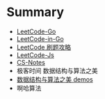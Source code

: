 # Summary

- [LeetCode-Go](https://github.com/halfrost/LeetCode-Go)
- [LeetCode-in-Go](https://github.com/aQuaYi/LeetCode-in-Go)
- [LeetCode 刷题攻略](https://github.com/youngyangyang04/leetcode-master)
- [LeetCode-Js](https://github.com/azl397985856/leetcode)
- [CS-Notes](https://github.com/CyC2018/CS-Notes)
- 极客时间 数据结构与算法之美
- [数据结构与算法之美 demos](https://github.com/wangzheng0822/algo)
- 啊哈算法
